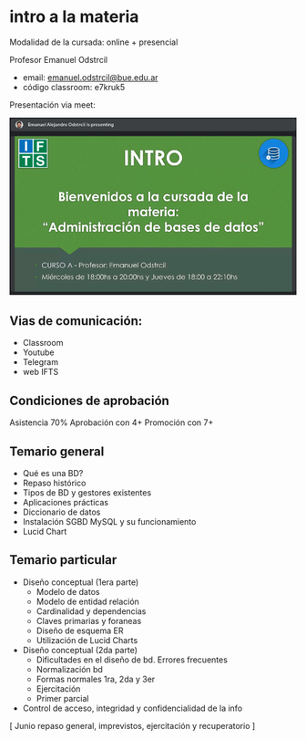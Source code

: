 # intro a la materia
Modalidad de la cursada: online + presencial

Profesor Emanuel Odstrcil 
- email: emanuel.odstrcil@bue.edu.ar
- código classroom: e7kruk5

Presentación via meet:

![](112-assets/ppt-1-adminbd.png)

## Vias de comunicación:
- Classroom
- Youtube
- Telegram
- web IFTS

## Condiciones de aprobación
Asistencia 70%
Aprobación con 4+
Promoción con 7+

## Temario general
- Qué es una BD?
- Repaso histórico
- Tipos de BD y gestores existentes
- Aplicaciones prácticas
- Diccionario de datos
- Instalación SGBD MySQL y su funcionamiento
- Lucid Chart

## Temario particular
- Diseño conceptual (1era parte)
	- Modelo de datos
	- Modelo de entidad relación
	- Cardinalidad y dependencias
	- Claves primarias y foraneas
	- Diseño de esquema ER
	- Utilización de Lucid Charts
- Diseño conceptual (2da parte)
	- Dificultades en el diseño de bd. Errores frecuentes
	- Normalización bd
	- Formas normales 1ra, 2da y 3er
	- Ejercitación
	- Primer parcial
- Control de acceso, integridad y confidencialidad de la info

[ Junio repaso general, imprevistos, ejercitación y recuperatorio ]

